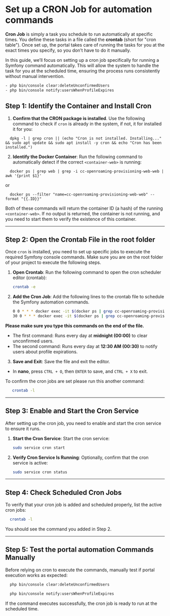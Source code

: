 # Set up a CRON Job for automation commands

**Cron Job** is simply a task you schedule to run automatically at specific times. You define these tasks in a file
called the **crontab** (short for "cron table"). Once set up, the portal takes care of running the tasks for you at the
exact times you specify, so you don’t have to do it manually.

In this guide, we’ll focus on setting up a cron job specifically for running a Symfony command automatically. This will
allow the system to handle the task for you at the scheduled time, ensuring the process runs consistently without manual
intervention.

```bash
- php bin/console clear:deleteUnconfirmedUsers
- php bin/console notify:usersWhenProfileExpires
```

## Step 1: Identify the Container and Install Cron

1. **Confirm that the CRON package is installed**. Use the following command to
   check if `cron` is already in the system, if not, it for installed it for you:

```shell
  dpkg -l | grep cron || (echo "Cron is not installed. Installing..." && sudo apt update && sudo apt install -y cron && echo "Cron has been installed.")
```

2. **Identify the Docker Container**:
   Run the following command to automatically detect if the correct `<container-web>` is running:

```shell
  docker ps | grep web | grep -i cc-openroaming-provisioning-web-web | awk '{print $1}'
```

or

```shell
  docker ps --filter "name=cc-openroaming-provisioning-web-web" --format "{{.ID}}"
```

Both of these commands will return the container ID (a hash) of the running `<container-web>`. If no output is returned,
the container is not running, and you need to start them to verify the existence of this container.

---

## Step 2: Open the Crontab File in the root folder

Once `cron` is installed, you need to set up specific jobs to execute the required Symfony console commands. Make sure
you are on the root folder of your project to execute the following steps.

1. **Open Crontab**:
   Run the following command to open the cron scheduler editor (crontab):

   ```bash
   crontab -e
   ```

2. **Add the Cron Job**:
   Add the following lines to the crontab file to schedule the Symfony automation commands.

   ```bash
   0 0 * * * docker exec -it $(docker ps | grep cc-openroaming-provisioning-web-web | awk '{print $1}') php bin/console clear:deleteUnconfirmedUsers
   30 0 * * * docker exec -it $(docker ps | grep cc-openroaming-provisioning-web-web | awk '{print $1}') php bin/console notify:usersWhenProfileExpires
   ``` 

**Please make sure you type this commands on the end of the file.**

- The first command: Runs every day at **midnight (00:00)** to clear unconfirmed users.
- The second command: Runs every day at **12:30 AM (00:30)** to notify users about profile expirations.

3. **Save and Exit**:
   Save the file and exit the editor.

- In **nano**, press `CTRL + O`, then `ENTER` to save, and `CTRL + X` to exit.

To confirm the cron jobs are set please run this another command:

```bash
   crontab -l
```

---

## Step 3: Enable and Start the Cron Service

After setting up the cron job, you need to enable and start the cron service to ensure it runs.

1. **Start the Cron Service**:
   Start the cron service:
   ```bash
   sudo service cron start
   ```

2. **Verify Cron Service Is Running**:
   Optionally, confirm that the cron service is active:
   ```bash
   sudo service cron status
   ```

---

## Step 4: Check Scheduled Cron Jobs

To verify that your cron job is added and scheduled properly, list the active cron jobs:

```bash
  crontab -l
```

You should see the command you added in Step 2.

---

## Step 5: Test the portal automation Commands Manually

Before relying on cron to execute the commands, manually test if portal execution works as expected:

```bash
  php bin/console clear:deleteUnconfirmedUsers
```

```bash
  php bin/console notify:usersWhenProfileExpires
```

If the command executes successfully, the cron job is ready to run at the scheduled time.
